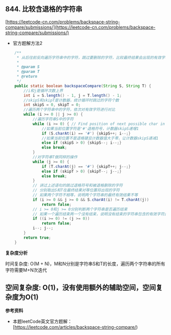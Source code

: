 **844. 比较含退格的字符串**  
---
[https://leetcode-cn.com/problems/backspace-string-compare/submissions/](https://leetcode-cn.com/problems/backspace-string-compare/submissions/)  

* 官方题解方法2  

```java  
    /**
     * 从后往前反向遍历字符串中的字符，跳过要删除的字符，比较最终结果会出现的有效字符
     *
     * @param S
     * @param T
     * @return
     */
    public static boolean backspaceCompare(String S, String T) {
        //i和j是循环次数上界
        int i = S.length() - 1, j = T.length() - 1;
        //skipS和skipT是计数器，统计循环时跳过的字符个数
        int skipS = 0, skipT = 0;
        //遍历两个字符串中的字符，依次对有效字符进行对比
        while (i >= 0 || j >= 0) {
            //遍历字符串S中的字符
            while (i >= 0) { // Find position of next possible char in build(S)
                //如果当前位置字符是'#'退格符号，计数器skipS递增1
                if (S.charAt(i) == '#') {skipS++; i--;}
                //如果当前位置不是退格键且计数器值大于零，让计数器skipS递减1
                else if (skipS > 0) {skipS--; i--;}
                else break;
            }
            //对字符串T做同样的操作
            while (j >= 0) {
                if (T.charAt(j) == '#') {skipT++; j--;}
                else if (skipT > 0) {skipT--; j--;}
                else break;
            }
            // 讲过上述语句的跳过退格符号和被退格删除的字符
            // 分别取出S和T在最终结果对等位置将出现的字符
            // 如果两个字符不相等，说明两个字符串的最终有效结果不等
            if (i >= 0 && j >= 0 && S.charAt(i) != T.charAt(j))
                return false;
            // i >= 0和j >= 0分别判断两个字符串是否遍历结束
            // 如果一个遍历结束两一个没有结束，说明没有结束的字符串包含的有效字符比另一个多
            if ((i >= 0) != (j >= 0))
                return false;
            i--; j--;
        }
        return true;
    }

```  

**复杂度分析**  

时间复杂度: O(M + N)，M和N分别是字符串S和T的长度，遍历两个字符串的所有字符需要M+N次迭代  

空间复杂度: O(1)，没有使用额外的辅助空间，空间复杂度为O(1)  
---


**参考资料**  

* 本题leetCode英文官方题解：  
[https://leetcode.com/articles/backspace-string-compare/)  
